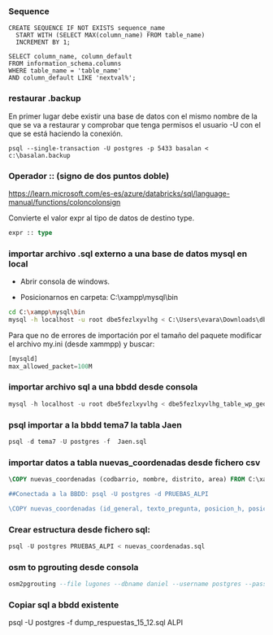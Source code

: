 ### Sequence 
```psql
CREATE SEQUENCE IF NOT EXISTS sequence_name
  START WITH (SELECT MAX(column_name) FROM table_name)
  INCREMENT BY 1;

SELECT column_name, column_default
FROM information_schema.columns
WHERE table_name = 'table_name'
AND column_default LIKE 'nextval%';

```



### restaurar .backup

En primer lugar debe existir una base de datos con el mismo nombre de la que se va a restaurar y comprobar que tenga permisos el usuario -U con el que se está haciendo la conexión.

```psql
psql --single-transaction -U postgres -p 5433 basalan < c:\basalan.backup
```

### Operador :: (signo de dos puntos doble)
https://learn.microsoft.com/es-es/azure/databricks/sql/language-manual/functions/coloncolonsign

Convierte el valor expr al tipo de datos de destino type.

```sql
expr :: type
```

### importar archivo .sql externo a una base de datos mysql en local

- Abrir consola de windows.

- Posicionarnos en carpeta: C:\xampp\mysql\bin

```sh
cd C:\xampp\mysql\bin
mysql -h localhost -u root dbe5fezlxyvlhg < C:\Users\evara\Downloads\dbe5fezlxyvlhg(3).sql

```

Para que no de errores de importación por el tamaño del paquete modificar el archivo my.ini (desde xammpp) y buscar:

```sql
[mysqld]
max_allowed_packet=100M
```

### importar archivo sql a una bbdd desde consola
```sql
mysql -h localhost -u root dbe5fezlxyvlhg < dbe5fezlxyvlhg_table_wp_geo_options.sql
```

### psql importar a la bbdd tema7 la tabla Jaen
```sql
psql -d tema7 -U postgres -f  Jaen.sql
```

### importar datos a tabla nuevas_coordenadas desde fichero csv
```sql
\COPY nuevas_coordenadas (codbarrio, nombre, distrito, area) FROM C:\xampp\htdocs\ALPI\data\alpi_actualizacion\nuevas_coordenadas.csv' DELIMITER ';' CSV HEADER ENCODING 'UTF8',

##Conectada a la BBDD: psql -U postgres -d PRUEBAS_ALPI

\COPY nuevas_coordenadas (id_general, texto_pregunta, posicion_h, posicion_v, x, y, actualizado) FROM 'C:\xampp\htdocs\ALPI\data\alpi_actualizacion\nuevas_coordenadas.csv' DELIMITER ';' CSV ENCODING 'UTF8';

```

### Crear estructura desde fichero  sql:

```sql
psql -U postgres PRUEBAS_ALPI < nuevas_coordenadas.sql
```

### osm to pgrouting desde consola
```sql
osm2pgrouting --file lugones --dbname daniel --username postgres --password postgres --conf mapconfig.xml --clean

```

### Copiar sql a bbdd existente
psql -U postgres -f dump_respuestas_15_12.sql ALPI
